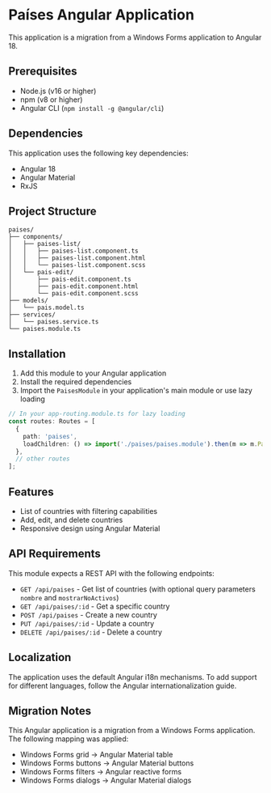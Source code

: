 # Países Angular Application

This application is a migration from a Windows Forms application to Angular 18.

## Prerequisites

- Node.js (v16 or higher)
- npm (v8 or higher)
- Angular CLI (`npm install -g @angular/cli`)

## Dependencies

This application uses the following key dependencies:

- Angular 18
- Angular Material
- RxJS

## Project Structure

```
paises/
├── components/
│   ├── paises-list/
│   │   ├── paises-list.component.ts
│   │   ├── paises-list.component.html
│   │   └── paises-list.component.scss
│   └── pais-edit/
│       ├── pais-edit.component.ts
│       ├── pais-edit.component.html
│       └── pais-edit.component.scss
├── models/
│   └── pais.model.ts
├── services/
│   └── paises.service.ts
└── paises.module.ts
```

## Installation

1. Add this module to your Angular application
2. Install the required dependencies
3. Import the `PaisesModule` in your application's main module or use lazy loading

```typescript
// In your app-routing.module.ts for lazy loading
const routes: Routes = [
  {
    path: 'paises',
    loadChildren: () => import('./paises/paises.module').then(m => m.PaisesModule)
  },
  // other routes
];
```

## Features

- List of countries with filtering capabilities
- Add, edit, and delete countries
- Responsive design using Angular Material

## API Requirements

This module expects a REST API with the following endpoints:

- `GET /api/paises` - Get list of countries (with optional query parameters `nombre` and `mostrarNoActivos`)
- `GET /api/paises/:id` - Get a specific country
- `POST /api/paises` - Create a new country
- `PUT /api/paises/:id` - Update a country
- `DELETE /api/paises/:id` - Delete a country

## Localization

The application uses the default Angular i18n mechanisms. To add support for different languages, follow the Angular internationalization guide.

## Migration Notes

This Angular application is a migration from a Windows Forms application. The following mapping was applied:

- Windows Forms grid -> Angular Material table
- Windows Forms buttons -> Angular Material buttons
- Windows Forms filters -> Angular reactive forms
- Windows Forms dialogs -> Angular Material dialogs 